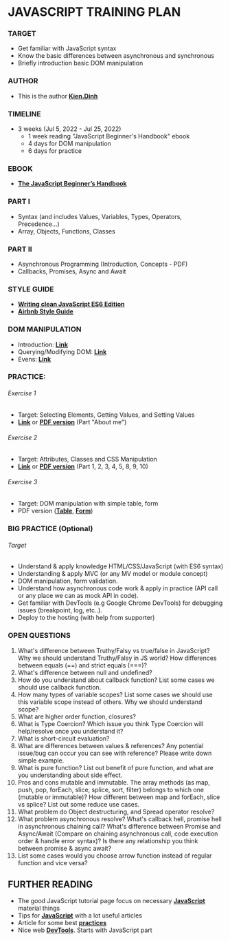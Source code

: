 # JAVASCRIPT TRAINING PLAN
### TARGET
- Get familiar with JavaScript syntax
- Know the basic differences between asynchronous and synchronous
- Briefly introduction basic DOM manipulation
### AUTHOR
- This is the author **[Kien.Dinh](https://gitlab.asoft-python.com/kien.dinh)**
### TIMELINE
- 3 weeks (Jul 5, 2022 - Jul 25, 2022)
    - 1 week reading "JavaScript Beginner's Handbook" ebook
    - 4 days for DOM manipulation 
    - 6 days for practice
### EBOOK
- **[The JavaScript Beginner’s Handbook](https://drive.google.com/file/d/1N47jSJzcGK3mt9igbAbG7gW532OZ04SS/view)**
### PART I
- Syntax (and includes Values, Variables, Types, Operators, Precedence…)
- Array, Objects, Functions, Classes
### PART II
- Asynchronous Programming (Introduction, Concepts - PDF)
- Callbacks, Promises, Async and Await
### STYLE GUIDE
- **[Writing clean JavaScript ES6 Edition](https://medium.com/geekculture/writing-clean-javascript-es6-edition-834e83abc746)**
- **[Airbnb Style Guide](https://github.com/airbnb/javascript)**
### DOM MANIPULATION
- Introduction: **[Link](https://www.digitalocean.com/community/tutorials/introduction-to-the-dom)** 
- Querying/Modifying DOM: **[Link](https://www.digitalocean.com/community/tutorials/how-to-modify-attributes-classes-and-styles-in-the-dom)**
- Evens: **[Link](https://www.digitalocean.com/community/tutorials/understanding-events-in-javascript)**
### PRACTICE:
###### Exercise 1
- Target: Selecting Elements, Getting Values, and Setting Values
- **[Link](https://www.teaching-materials.org/javascript/exercises/dom.html)** or **[PDF version](https://drive.google.com/file/d/1wR598xMbVLke42t8S-vfC3y5TIb-uybI/view)** (Part "About me")
###### Exercise 2
- Target: Attributes, Classes and CSS Manipulation
- **[Link](https://www.w3resource.com/javascript-exercises/javascript-dom-exercises.php)** or **[PDF version](https://drive.google.com/file/d/1JHsEkSchphyXK5D2jB0TGbisAeXBouZY/view)** (Part 1, 2, 3, 4, 5, 8, 9, 10)
###### Exercise 3
- Target: DOM manipulation with simple table, form
- PDF version (**[Table](https://drive.google.com/file/d/1nLypEFH_KzfPhEQcY0W81kmAavQ-rw1k/view)**, **[Form](https://drive.google.com/file/d/16nYUuoH_dAeNsba0hNQ9thyO3-hLaivU/view)**)
### BIG PRACTICE (Optional)
###### Target
- Understand & apply knowledge HTML/CSS/JavaScript (with ES6 syntax)
- Understanding & apply MVC (or any MV model or module concept)
- DOM manipulation, form validation.
- Understand how asynchronous code work & apply in practice (API call or any place we can as mock API in code).
- Get familiar with DevTools (e.g Google Chrome DevTools) for debugging issues (breakpoint, log, etc..).
- Deploy to the hosting (with help from supporter)
### OPEN QUESTIONS
1. What's difference between Truthy/Falsy vs true/false in JavaScript? Why we should understand Truthy/Falsy in JS world? How differences between equals (==) and strict equals (===)?
2. What's difference between null and undefined?
3. How do you understand about callback function? List some cases we should use callback function.
4. How many types of variable scopes? List some cases we should use this variable scope instead of others. Why we should understand scope?
5. What are higher order function, closures?
6. What is Type Coercion? Which issue you think Type Coercion will help/resolve once you understand it?
7. What is short-circuit evaluation?
8. What are differences between values & references? Any potential issue/bug can occur you can see with reference? Please write down simple example.
9. What is pure function? List out benefit of pure function, and what are you understanding about side effect.
10. Pros and cons mutable and immutable. The array methods (as map, push, pop, forEach, slice, splice, sort, filter) belongs to which one (mutable or immutable)? How different between map and forEach, slice vs splice? List out some reduce use cases.
11. What problem do Object destructuring, and Spread operator resolve?
12. What problem asynchronous resolve? What's callback hell, promise hell in asynchronous chaining call? What's difference between Promise and Async/Await (Compare on chaining asynchronous call, code execution order & handle error syntax)? Is there any relationship you think between promise & async await?
13. List some cases would you choose arrow function instead of regular function and vice versa?
## FURTHER READING
- The good JavaScript tutorial page focus on necessary **[JavaScript](https://javascript.info/)** material things
- Tips for **[JavaScript](https://www.jstips.co/)** with a lot useful articles
- Article for some best **[practices](http://jstherightway.org/)**
- Nice web **[DevTools](https://developers.google.com/web/tools/chrome-devtools/)**. Starts with JavaScript part